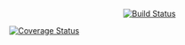 

<p align="center">
<a href="https://travis-ci.org/laravel/framework"><img src="https://travis-ci.org/laravel/framework.svg" alt="Build Status"></a>
 
</p>

  [![Coverage Status](https://coveralls.io/repos/github/Mtuthuko/Codename-KidsNextDoor/badge.svg?branch=master)](https://coveralls.io/github/Mtuthuko/Codename-KidsNextDoor?branch=master)


